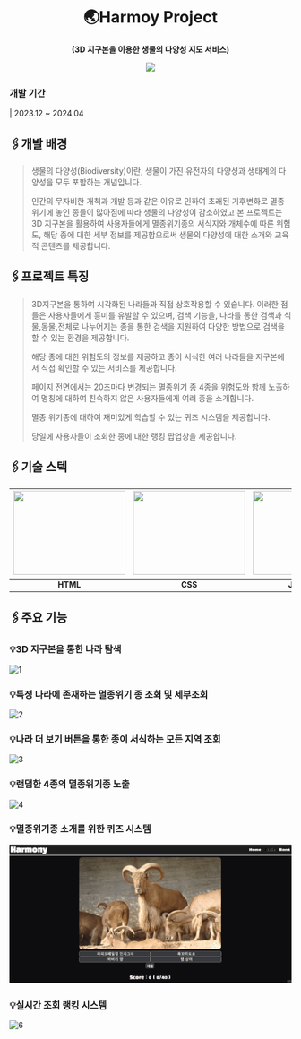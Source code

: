 <div align="center" >
  
# 🌏Harmoy Project
  
**(3D 지구본을 이용한 생물의 다양성 지도 서비스)**
</div>
<div align="center" >
  <img width="1000" src="http://github.com/user-attachments/assets/d1b508fb-131f-4811-8c37-b367f0c3e4ad">
</div>

### 개발 기간

| 2023.12 ~ 2024.04

## 🖇️개발 배경

> 생물의 다양성(Biodiversity)이란, 생물이 가진 유전자의 다양성과 생태계의 다양성을 모두 포함하는 개념입니다.
>
> 인간의 무자비한 개척과 개발 등과 같은 이유로 인하여 초래된 기후변화로 멸종위기에 놓인 종들이 많아짐에 따라 생물의 다양성이 감소하였고 본 프로젝트는 3D 지구본을 활용하여 사용자들에게 멸종위기종의 서식지와 개체수에 따른 위험도, 해당 종에 대한 세부 정보를 제공함으로써 생물의 다양성에 대한 소개와 교육적 콘텐츠를 제공합니다.

## 🖇️프로젝트 특징

> 3D지구본을 통하여 시각화된 나라들과 직접 상호작용할 수 있습니다. 이러한 점들은 사용자들에게 흥미를 유발할 수 있으며, 검색 기능을, 나라를 통한 검색과 식물,동물,전체로 나누어지는 종을 통한 검색을 지원하여 다양한 방법으로 검색을 할 수 있는 환경을 제공합니다.
>
> 해당 종에 대한 위험도의 정보를 제공하고 종이 서식한 여러 나라들을 지구본에서 직접 확인할 수 있는 서비스를 제공합니다.
>
> 페이지 전면에서는 20초마다 변경되는 멸종위기 종 4종을 위험도와 함께 노출하여 명칭에 대하여 친숙하지 않은 사용자들에게 여러 종을 소개합니다.
>
> 멸종 위기종에 대하여 재미있게 학습할 수 있는 퀴즈 시스템을 제공합니다.
>
> 당일에 사용자들이 조회한 종에 대한 랭킹 팝업창을 제공합니다.

## 🖇️기술 스텍

| <img width="200" height="150" src="https://github.com/user-attachments/assets/82c3a0c8-8569-45fa-a438-ddc422be07c1"> | <img width="200" height="150" src="https://github.com/user-attachments/assets/81e7d83a-3420-4ed7-830f-39d83550186c"> | <img width="200" height="150" src="https://github.com/user-attachments/assets/d143b37b-7f27-4a9f-a852-31dc9eb9518a"> | <img width="200" height="150" src="https://github.com/user-attachments/assets/1f60dd02-e5b5-4abe-a6d8-34e3e899759f"> | <img width="200" height="150" src="https://github.com/user-attachments/assets/c1cf5f4d-f47d-4669-b50b-5ee4d1149e79"> | <img width="200" height="150" src="https://github.com/user-attachments/assets/d863ff0d-5054-4c50-bd54-233616a83a78"> |
| :------------------------------------------------------------------------------------------------------------------: | :------------------------------------------------------------------------------------------------------------------: | :------------------------------------------------------------------------------------------------------------------: | :------------------------------------------------------------------------------------------------------------------: | :------------------------------------------------------------------------------------------------------------------: | :------------------------------------------------------------------------------------------------------------------: |
|                                                       **HTML**                                                       |                                                       **CSS**                                                        |                                                    **JavaScript**                                                    |                                                     **Java 17**                                                      |                                                 **SpringBoot 3.2.2**                                                 |                                                   **MySQL 8.0.39**                                                   |

## 🖇️주요 기능

### 💡3D 지구본을 통한 나라 탐색

![1](<https://raw.githubusercontent.com/rightear01/GifStorage/main/Gifs/Search(1).gif>)

### 💡특정 나라에 존재하는 멸종위기 종 조회 및 세부조회

![2](<https://raw.githubusercontent.com/rightear01/GifStorage/main/Gifs/Search(2).gif>)

### 💡나라 더 보기 버튼을 통한 종이 서식하는 모든 지역 조회

![3](<https://raw.githubusercontent.com/rightear01/GifStorage/main/Gifs/Search(3).gif>)

### 💡랜덤한 4종의 멸종위기종 노출

![4](<https://raw.githubusercontent.com/rightear01/GifStorage/main/Gifs/Search(4).gif>)

### 💡멸종위기종 소개를 위한 퀴즈 시스템

![5](<https://raw.githubusercontent.com/rightear01/GifStorage/main/Gifs/Search(5).gif>)

### 💡실시간 조회 랭킹 시스템

![6](<https://raw.githubusercontent.com/rightear01/GifStorage/main/Gifs/Search(6).gif>)
